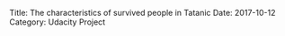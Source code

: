 Title: The characteristics of survived people in Tatanic
Date: 2017-10-12
Category: Udacity Project
